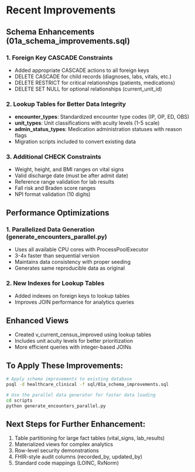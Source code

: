 # Recent Improvements

## Schema Enhancements (01a_schema_improvements.sql)

### 1. Foreign Key CASCADE Constraints
- Added appropriate CASCADE actions to all foreign keys
- DELETE CASCADE for child records (diagnoses, labs, vitals, etc.)
- DELETE RESTRICT for critical relationships (patients, medications)
- DELETE SET NULL for optional relationships (current_unit_id)

### 2. Lookup Tables for Better Data Integrity
- **encounter_types**: Standardized encounter type codes (IP, OP, ED, OBS)
- **unit_types**: Unit classifications with acuity levels (1-5 scale)
- **admin_status_types**: Medication administration statuses with reason flags
- Migration scripts included to convert existing data

### 3. Additional CHECK Constraints
- Weight, height, and BMI ranges on vital signs
- Valid discharge date (must be after admit date)
- Reference range validation for lab results
- Fall risk and Braden score ranges
- NPI format validation (10 digits)

## Performance Optimizations

### 1. Parallelized Data Generation (generate_encounters_parallel.py)
- Uses all available CPU cores with ProcessPoolExecutor
- 3-4x faster than sequential version
- Maintains data consistency with proper seeding
- Generates same reproducible data as original

### 2. New Indexes for Lookup Tables
- Added indexes on foreign keys to lookup tables
- Improves JOIN performance for analytics queries

## Enhanced Views
- Created v_current_census_improved using lookup tables
- Includes unit acuity levels for better prioritization
- More efficient queries with integer-based JOINs

## To Apply These Improvements:
```bash
# Apply schema improvements to existing database
psql -d healthcare_clinical -f sql/01a_schema_improvements.sql

# Use the parallel data generator for faster data loading
cd scripts
python generate_encounters_parallel.py
```

## Next Steps for Further Enhancement:
1. Table partitioning for large fact tables (vital_signs, lab_results)
2. Materialized views for complex analytics
3. Row-level security demonstrations
4. FHIR-style audit columns (recorded_by, updated_by)
5. Standard code mappings (LOINC, RxNorm)